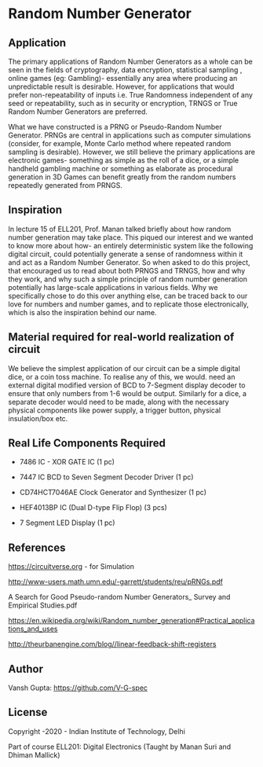 # Random Number Generator

## Application
The primary applications of Random Number Generators as a whole can be seen in the fields of cryptography, data encryption, statistical sampling
, online games (eg: Gambling)- essentially any area where producing an unpredictable result is desirable. 
However, for applications that would prefer non-repeatability of inputs i.e. 
True Randomness independent of any seed or repeatability, such as in security or encryption, TRNGS or True Random Number Generators are preferred.

What we have constructed is a PRNG or Pseudo-Random Number Generator. PRNGs are central in applications such as computer simulations 
(consider, for example, Monte Carlo method where repeated random sampling is desirable). However, we still believe the primary applications are electronic games- 
something as simple as the roll of a dice, or a simple handheld gambling machine or something as elaborate as procedural 
generation in 3D Games can benefit greatly from the random numbers repeatedly generated from PRNGS.

## Inspiration
In lecture 15 of ELL201, Prof. Manan talked briefly about how random number generation may take place. 
This piqued our interest and we wanted to know more about how- an entirely deterministic system like the following digital circuit, could potentially 
generate a sense of randomness within it and act as a Random Number Generator. So when asked to do this project, that encouraged us to read 
about both PRNGS and TRNGS, how and why they work, and why such a simple principle of random number generation potentially has large-scale 
applications in various fields. Why we specifically chose to do this over anything else, can be traced back to our love for 
numbers and number games, and to replicate those electronically, which is also the inspiration behind our name.

## Material required for real-world realization of circuit
We believe the simplest application of our circuit can be a simple digital dice, or a coin toss machine. 
To realise any of this, we would. need an external digital modified version of BCD to 7-Segment display decoder to ensure that only numbers from 1-6 would be output. 
Similarly for a dice, a separate decoder would need to be made, along with the necessary physical components like power supply, a trigger button, physical insulation/box etc.

## Real Life Components Required
* 7486 IC - XOR GATE IC (1 pc)

* 7447 IC BCD to Seven Segment Decoder Driver (1 pc)

* CD74HCT7046AE Clock Generator and Synthesizer (1 pc)

* HEF4013BP IC (Dual D-type Flip Flop) (3 pcs)

* 7 Segment LED Display (1 pc)

## References
https://circuitverse.org - for Simulation

http://www-users.math.umn.edu/-garrett/students/reu/pRNGs.pdf

A Search for Good Pseudo-random Number Generators_ Survey and Empirical Studies.pdf

https://en.wikipedia.org/wiki/Random_number_generation#Practical_applications_and_uses

http://theurbanengine.com/blog//linear-feedback-shift-registers

## Author

Vansh Gupta: https://github.com/V-G-spec

## License

Copyright -2020 - Indian Institute of Technology, Delhi

Part of course ELL201: Digital Electronics (Taught by Manan Suri and Dhiman Mallick)
